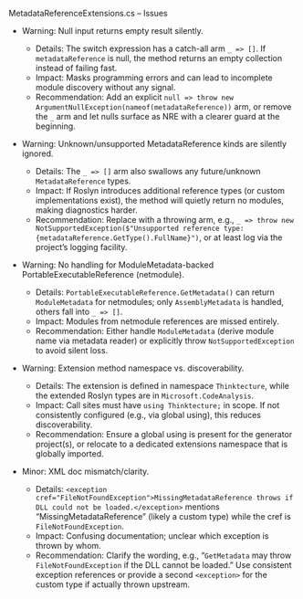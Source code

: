 MetadataReferenceExtensions.cs – Issues

- Warning: Null input returns empty result silently.
  - Details: The switch expression has a catch-all arm `_ => []`. If `metadataReference` is null, the method returns an empty collection instead of failing fast.
  - Impact: Masks programming errors and can lead to incomplete module discovery without any signal.
  - Recommendation: Add an explicit `null => throw new ArgumentNullException(nameof(metadataReference))` arm, or remove the `_` arm and let nulls surface as NRE with a clearer guard at the beginning.

- Warning: Unknown/unsupported MetadataReference kinds are silently ignored.
  - Details: The `_ => []` arm also swallows any future/unknown `MetadataReference` types.
  - Impact: If Roslyn introduces additional reference types (or custom implementations exist), the method will quietly return no modules, making diagnostics harder.
  - Recommendation: Replace with a throwing arm, e.g., `_ => throw new NotSupportedException($"Unsupported reference type: {metadataReference.GetType().FullName}")`, or at least log via the project’s logging facility.

- Warning: No handling for ModuleMetadata-backed PortableExecutableReference (netmodule).
  - Details: `PortableExecutableReference.GetMetadata()` can return `ModuleMetadata` for netmodules; only `AssemblyMetadata` is handled, others fall into `_ => []`.
  - Impact: Modules from netmodule references are missed entirely.
  - Recommendation: Either handle `ModuleMetadata` (derive module name via metadata reader) or explicitly throw `NotSupportedException` to avoid silent loss.

- Warning: Extension method namespace vs. discoverability.
  - Details: The extension is defined in namespace `Thinktecture`, while the extended Roslyn types are in `Microsoft.CodeAnalysis`.
  - Impact: Call sites must have `using Thinktecture;` in scope. If not consistently configured (e.g., via global using), this reduces discoverability.
  - Recommendation: Ensure a global using is present for the generator project(s), or relocate to a dedicated extensions namespace that is globally imported.

- Minor: XML doc mismatch/clarity.
  - Details: `<exception cref="FileNotFoundException">MissingMetadataReference throws if DLL could not be loaded.</exception>` mentions “MissingMetadataReference” (likely a custom type) while the cref is `FileNotFoundException`.
  - Impact: Confusing documentation; unclear which exception is thrown by whom.
  - Recommendation: Clarify the wording, e.g., “`GetMetadata` may throw `FileNotFoundException` if the DLL cannot be loaded.” Use consistent exception references or provide a second `<exception>` for the custom type if actually thrown upstream.
